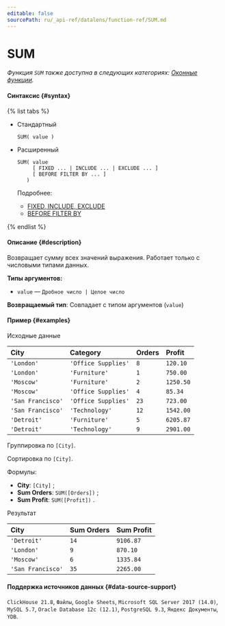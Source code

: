 ```yaml
---
editable: false
sourcePath: ru/_api-ref/datalens/function-ref/SUM.md
---
```


# SUM

_Функция `SUM` также доступна в следующих категориях: [Оконные функции](SUM_WINDOW.md)._

#### Синтаксис {#syntax}

{% list tabs %}

- Стандартный

  ```
  SUM( value )
  ```

- Расширенный

  ```
  SUM( value
       [ FIXED ... | INCLUDE ... | EXCLUDE ... ]
       [ BEFORE FILTER BY ... ]
     )
  ```

  Подробнее:
  - [FIXED, INCLUDE, EXCLUDE](aggregation-functions.md#syntax-lod)
  - [BEFORE FILTER BY](aggregation-functions.md#syntax-before-filter-by)

{% endlist %}

#### Описание {#description}
Возвращает сумму всех значений выражения. Работает только с числовыми типами данных.

**Типы аргументов:**
- `value` — `Дробное число | Целое число`


**Возвращаемый тип**: Совпадает с типом аргументов (`value`)

#### Пример {#examples}




Исходные данные

| **City**          | **Category**        | **Orders**   | **Profit**   |
|:------------------|:--------------------|:-------------|:-------------|
| `'London'`        | `'Office Supplies'` | `8`          | `120.10`     |
| `'London'`        | `'Furniture'`       | `1`          | `750.00`     |
| `'Moscow'`        | `'Furniture'`       | `2`          | `1250.50`    |
| `'Moscow'`        | `'Office Supplies'` | `4`          | `85.34`      |
| `'San Francisco'` | `'Office Supplies'` | `23`         | `723.00`     |
| `'San Francisco'` | `'Technology'`      | `12`         | `1542.00`    |
| `'Detroit'`       | `'Furniture'`       | `5`          | `6205.87`    |
| `'Detroit'`       | `'Technology'`      | `9`          | `2901.00`    |

Группировка по `[City]`.

Сортировка по `[City]`.

Формулы:

- **City**: `[City]` ;
- **Sum Orders**: `SUM([Orders])` ;
- **Sum Profit**: `SUM([Profit])` .


Результат

| **City**          | **Sum Orders**   | **Sum Profit**   |
|:------------------|:-----------------|:-----------------|
| `'Detroit'`       | `14`             | `9106.87`        |
| `'London'`        | `9`              | `870.10`         |
| `'Moscow'`        | `6`              | `1335.84`        |
| `'San Francisco'` | `35`             | `2265.00`        |




#### Поддержка источников данных {#data-source-support}

`ClickHouse 21.8`, `Файлы`, `Google Sheets`, `Microsoft SQL Server 2017 (14.0)`, `MySQL 5.7`, `Oracle Database 12c (12.1)`, `PostgreSQL 9.3`, `Яндекс Документы`, `YDB`.
